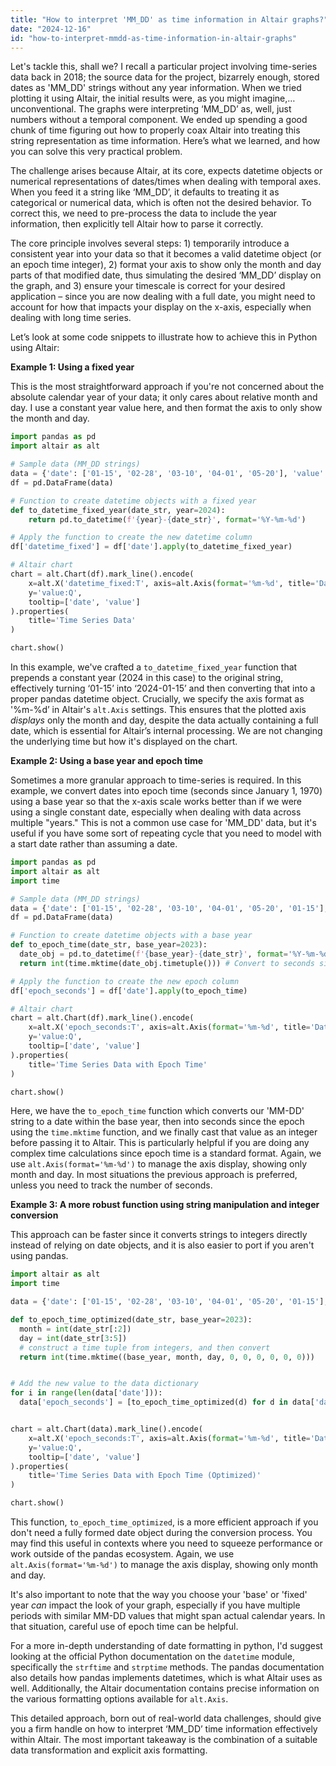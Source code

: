 ```yaml
---
title: "How to interpret 'MM_DD' as time information in Altair graphs?"
date: "2024-12-16"
id: "how-to-interpret-mmdd-as-time-information-in-altair-graphs"
---
```


Let's tackle this, shall we? I recall a particular project involving time-series data back in 2018; the source data for the project, bizarrely enough, stored dates as 'MM_DD' strings without any year information. When we tried plotting it using Altair, the initial results were, as you might imagine,… unconventional. The graphs were interpreting ‘MM_DD’ as, well, just numbers without a temporal component. We ended up spending a good chunk of time figuring out how to properly coax Altair into treating this string representation as time information. Here’s what we learned, and how you can solve this very practical problem.

The challenge arises because Altair, at its core, expects datetime objects or numerical representations of dates/times when dealing with temporal axes. When you feed it a string like ‘MM_DD’, it defaults to treating it as categorical or numerical data, which is often not the desired behavior. To correct this, we need to pre-process the data to include the year information, then explicitly tell Altair how to parse it correctly.

The core principle involves several steps: 1) temporarily introduce a consistent year into your data so that it becomes a valid datetime object (or an epoch time integer), 2) format your axis to show only the month and day parts of that modified date, thus simulating the desired ‘MM_DD’ display on the graph, and 3) ensure your timescale is correct for your desired application – since you are now dealing with a full date, you might need to account for how that impacts your display on the x-axis, especially when dealing with long time series.

Let’s look at some code snippets to illustrate how to achieve this in Python using Altair:

**Example 1: Using a fixed year**

This is the most straightforward approach if you're not concerned about the absolute calendar year of your data; it only cares about relative month and day. I use a constant year value here, and then format the axis to only show the month and day.

```python
import pandas as pd
import altair as alt

# Sample data (MM_DD strings)
data = {'date': ['01-15', '02-28', '03-10', '04-01', '05-20'], 'value': [10, 15, 20, 25, 30]}
df = pd.DataFrame(data)

# Function to create datetime objects with a fixed year
def to_datetime_fixed_year(date_str, year=2024):
    return pd.to_datetime(f'{year}-{date_str}', format='%Y-%m-%d')

# Apply the function to create the new datetime column
df['datetime_fixed'] = df['date'].apply(to_datetime_fixed_year)

# Altair chart
chart = alt.Chart(df).mark_line().encode(
    x=alt.X('datetime_fixed:T', axis=alt.Axis(format='%m-%d', title='Date (MM-DD)')),
    y='value:Q',
    tooltip=['date', 'value']
).properties(
    title='Time Series Data'
)

chart.show()
```

In this example, we've crafted a `to_datetime_fixed_year` function that prepends a constant year (2024 in this case) to the original string, effectively turning ‘01-15’ into ‘2024-01-15’ and then converting that into a proper pandas datetime object. Crucially, we specify the axis format as '%m-%d’ in Altair's `alt.Axis` settings. This ensures that the plotted axis *displays* only the month and day, despite the data actually containing a full date, which is essential for Altair’s internal processing. We are not changing the underlying time but how it's displayed on the chart.

**Example 2: Using a base year and epoch time**

Sometimes a more granular approach to time-series is required. In this example, we convert dates into epoch time (seconds since January 1, 1970) using a base year so that the x-axis scale works better than if we were using a single constant date, especially when dealing with data across multiple "years." This is not a common use case for 'MM_DD' data, but it's useful if you have some sort of repeating cycle that you need to model with a start date rather than assuming a date.

```python
import pandas as pd
import altair as alt
import time

# Sample data (MM_DD strings)
data = {'date': ['01-15', '02-28', '03-10', '04-01', '05-20', '01-15'], 'value': [10, 15, 20, 25, 30, 12]}
df = pd.DataFrame(data)

# Function to create datetime objects with a base year
def to_epoch_time(date_str, base_year=2023):
  date_obj = pd.to_datetime(f'{base_year}-{date_str}', format='%Y-%m-%d')
  return int(time.mktime(date_obj.timetuple())) # Convert to seconds since epoch

# Apply the function to create the new epoch column
df['epoch_seconds'] = df['date'].apply(to_epoch_time)

# Altair chart
chart = alt.Chart(df).mark_line().encode(
    x=alt.X('epoch_seconds:T', axis=alt.Axis(format='%m-%d', title='Date (MM-DD)')),
    y='value:Q',
    tooltip=['date', 'value']
).properties(
    title='Time Series Data with Epoch Time'
)

chart.show()

```

Here, we have the `to_epoch_time` function which converts our 'MM-DD' string to a date within the base year, then into seconds since the epoch using the `time.mktime` function, and we finally cast that value as an integer before passing it to Altair. This is particularly helpful if you are doing any complex time calculations since epoch time is a standard format. Again, we use `alt.Axis(format='%m-%d')` to manage the axis display, showing only month and day. In most situations the previous approach is preferred, unless you need to track the number of seconds.

**Example 3: A more robust function using string manipulation and integer conversion**

This approach can be faster since it converts strings to integers directly instead of relying on date objects, and it is also easier to port if you aren't using pandas.

```python
import altair as alt
import time

data = {'date': ['01-15', '02-28', '03-10', '04-01', '05-20', '01-15'], 'value': [10, 15, 20, 25, 30, 12]}

def to_epoch_time_optimized(date_str, base_year=2023):
  month = int(date_str[:2])
  day = int(date_str[3:5])
  # construct a time tuple from integers, and then convert
  return int(time.mktime((base_year, month, day, 0, 0, 0, 0, 0, 0)))


# Add the new value to the data dictionary
for i in range(len(data['date'])):
  data['epoch_seconds'] = [to_epoch_time_optimized(d) for d in data['date']]


chart = alt.Chart(data).mark_line().encode(
    x=alt.X('epoch_seconds:T', axis=alt.Axis(format='%m-%d', title='Date (MM-DD)')),
    y='value:Q',
    tooltip=['date', 'value']
).properties(
    title='Time Series Data with Epoch Time (Optimized)'
)

chart.show()
```

This function, `to_epoch_time_optimized`, is a more efficient approach if you don't need a fully formed date object during the conversion process. You may find this useful in contexts where you need to squeeze performance or work outside of the pandas ecosystem. Again, we use `alt.Axis(format='%m-%d')` to manage the axis display, showing only month and day.

It's also important to note that the way you choose your 'base' or 'fixed' year *can* impact the look of your graph, especially if you have multiple periods with similar MM-DD values that might span actual calendar years. In that situation, careful use of epoch time can be helpful.

For a more in-depth understanding of date formatting in python, I'd suggest looking at the official Python documentation on the `datetime` module, specifically the `strftime` and `strptime` methods. The pandas documentation also details how pandas implements datetimes, which is what Altair uses as well. Additionally, the Altair documentation contains precise information on the various formatting options available for `alt.Axis`.

This detailed approach, born out of real-world data challenges, should give you a firm handle on how to interpret ‘MM_DD’ time information effectively within Altair. The most important takeaway is the combination of a suitable data transformation and explicit axis formatting.
